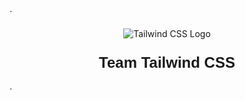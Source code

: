 `<p align="center">
  <img src="https://encrypted-tbn0.gstatic.com/images?q=tbn:ANd9GcTSDKn3vA2YUbXzN0ZC3gALWJ08gJN-Drl15w&s" alt="Tailwind CSS Logo" />
</p>
<p align="center" style="font-size: 24px; font-family: Arial, sans-serif; font-weight: bold;">
  <strong>Team Tailwind CSS</strong>
</p>
`
